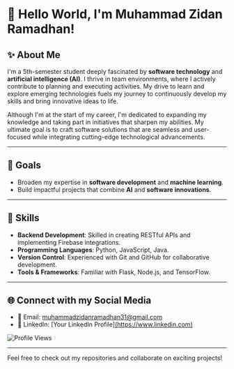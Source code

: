 # 👋 Hello World, I'm Muhammad Zidan Ramadhan!

## ✨ About Me

I'm a 5th-semester student deeply fascinated by **software technology** and **artificial intelligence (AI)**. I thrive in team environments, where I actively contribute to planning and executing activities. My drive to learn and explore emerging technologies fuels my journey to continuously develop my skills and bring innovative ideas to life.

Although I'm at the start of my career, I'm dedicated to expanding my knowledge and taking part in initiatives that sharpen my abilities. My ultimate goal is to craft software solutions that are seamless and user-focused while integrating cutting-edge technological advancements.

---

## 🎯 Goals

- Broaden my expertise in **software development** and **machine learning**.
- Build impactful projects that combine **AI** and **software innovations**.

---

## 🔧 Skills

- **Backend Development**: Skilled in creating RESTful APIs and implementing Firebase integrations.
- **Programming Languages**: Python, JavaScript, Java.
- **Version Control**: Experienced with Git and GitHub for collaborative development.
- **Tools & Frameworks**: Familiar with Flask, Node.js, and TensorFlow.

---

## 🌐 Connect with my Social Media

- 📧 Email: muhammadzidanramadhan31@gmail.com
- 💼 LinkedIn: [Your LinkedIn Profile][(https://www.linkedin.com)](https://www.linkedin.com/in/muhammad-zidan-ramadhan-47b9892a8/)

![Profile Views](https://komarev.com/ghpvc/?username=MuhammadZidanRamadhan&color=blue)

---

Feel free to check out my repositories and collaborate on exciting projects!
